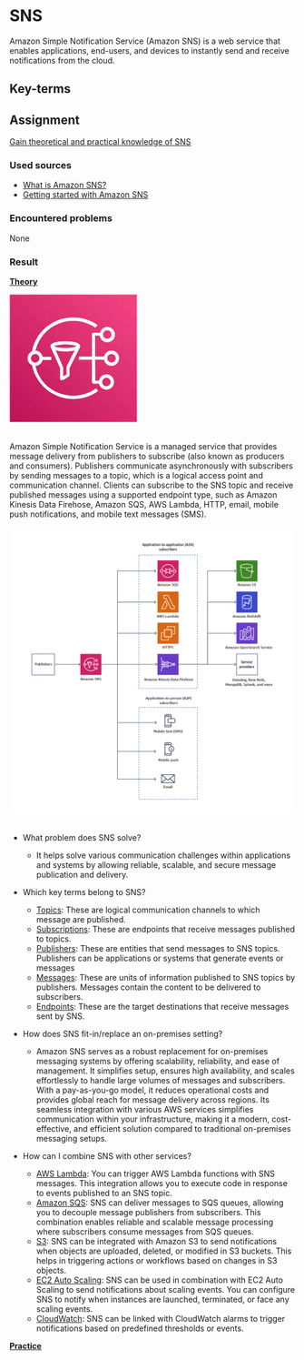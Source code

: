 # SNS

Amazon Simple Notification Service (Amazon SNS) is a web service that enables applications, end-users, and devices to instantly send and receive notifications from the cloud.

## Key-terms


## Assignment

<ins>Gain theoretical and practical knowledge of SNS</ins>

### Used sources
- [What is Amazon SNS?](https://docs.aws.amazon.com/sns/latest/dg/welcome.html)
- [Getting started with Amazon SNS](https://docs.aws.amazon.com/sns/latest/dg/sns-getting-started.html)

### Encountered problems
None

### Result

**<ins>Theory</ins>**

![lambda](/06_AWS_3/includes/05_SNS1.jpg)<br><br>

Amazon Simple Notification Service is a managed service that provides message delivery from publishers to subscribe (also known as producers and consumers). Publishers communicate asynchronously with subscribers by sending messages to a topic, which is a logical access point and communication channel. Clients can subscribe to the SNS topic and receive published messages using a supported endpoint type, such as Amazon Kinesis Data Firehose, Amazon SQS, AWS Lambda, HTTP, email, mobile push notifications, and mobile text messages (SMS).

![lambda](/06_AWS_3/includes/05_SNS1-2.png)<br><br>

- What problem does SNS solve?
    - It helps solve various communication challenges within applications and systems by allowing reliable, scalable, and secure message publication and delivery.

- Which key terms belong to SNS?
    - <ins>Topics</ins>: These are logical communication channels to which message are published.
    - <ins>Subscriptions</ins>: These are endpoints that receive messages published to topics.
    - <ins>Publishers</ins>: These are entities that send messages to SNS topics. Publishers can be applications or systems that generate events or messages
    - <ins>Messages</ins>: These are units of information published to SNS topics by publishers. Messages contain the content to be delivered to subscribers.
    - <ins>Endpoints</ins>: These are the target destinations that receive messages sent by SNS.

- How does SNS fit-in/replace an on-premises setting?
    - Amazon SNS serves as a robust replacement for on-premises messaging systems by offering scalability, reliability, and ease of management. It simplifies setup, ensures high availability, and scales effortlessly to handle large volumes of messages and subscribers. With a pay-as-you-go model, it reduces operational costs and provides global reach for message delivery across regions. Its seamless integration with various AWS services simplifies communication within your infrastructure, making it a modern, cost-effective, and efficient solution compared to traditional on-premises messaging setups.

- How can I combine SNS with other services?
    - <ins>AWS Lambda</ins>: You can trigger AWS Lambda functions with SNS messages. This integration allows you to execute code in response to events published to an SNS topic.
    - <ins>Amazon SQS</ins>: SNS can deliver messages to SQS queues, allowing you to decouple message publishers from subscribers. This combination enables reliable and scalable message processing where subscribers consume messages from SQS queues.
    - <ins>S3</ins>: SNS can be integrated with Amazon S3 to send notifications when objects are uploaded, deleted, or modified in S3 buckets. This helps in triggering actions or workflows based on changes in S3 objects.
    - <ins>EC2 Auto Scaling</ins>: SNS can be used in combination with EC2 Auto Scaling to send notifications about scaling events. You can configure SNS to notify when instances are launched, terminated, or face any scaling events.
    - <ins>CloudWatch</ins>: SNS can be linked with CloudWatch alarms to trigger notifications based on predefined thresholds or events.

**<ins>Practice</ins>**

